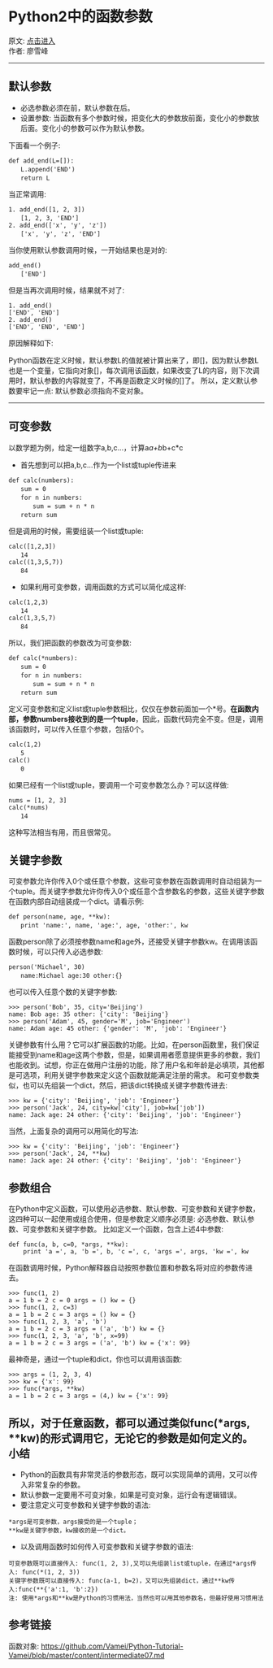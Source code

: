 # Python2中的函数参数

> 
原文: [点击进入](http://www.liaoxuefeng.com/wiki/001374738125095c955c1e6d8bb493182103fac9270762a000/001374738449338c8a122a7f2e047899fc162f4a7205ea3000 "廖雪峰的网站")  
作者: 廖雪峰  

---
默认参数
----

 - 必选参数必须在前，默认参数在后。
 - 设置参数: 当函数有多个参数时候，把变化大的参数放前面，变化小的参数放后面。变化小的参数可以作为默认参数。

下面看一个例子: 
```
def add_end(L=[]):
　　L.append('END')
　　return L
``` 
当正常调用: 
```
1. add_end([1, 2, 3])
　　[1, 2, 3, 'END']
2. add_end(['x', 'y', 'z'])
　　['x', 'y', 'z', 'END']
```
当你使用默认参数调用时候，一开始结果也是对的: 
```
add_end()
　　['END']
```
但是当再次调用时候，结果就不对了: 
```
1. add_end()
['END', 'END']
2. add_end()
['END', 'END', 'END']
```
原因解释如下: 

Python函数在定义时候，默认参数L的值就被计算出来了，即[]，因为默认参数L也是一个变量，它指向对象[]，每次调用该函数，如果改变了L的内容，则下次调用时，默认参数的内容就变了，不再是函数定义时候的[]了。
所以，定义默认参数要牢记一点: 默认参数必须指向不变对象。


----------

可变参数
----
以数学题为例，给定一组数字a,b,c...，计算a*a+b*b+c*c

 - 首先想到可以把a,b,c...作为一个list或tuple传进来
```
def calc(numbers):
　　sum = 0
　　for n in numbers:
　　　　sum = sum + n * n
　　return sum  
```
但是调用的时候，需要组装一个list或tuple:   
```
calc([1,2,3])
　　14
calc((1,3,5,7))
　　84
```
 - 如果利用可变参数，调用函数的方式可以简化成这样: 
``` 
calc(1,2,3)
　　14
calc(1,3,5,7)
　　84  
```  
所以，我们把函数的参数改为可变参数: 
```
def calc(*numbers):
　　sum = 0
　　for n in numbers:
　　　　sum = sum + n * n
　　return sum
```
定义可变参数和定义list或tuple参数相比，仅仅在参数前面加一个*号。**在函数内部，参数numbers接收到的是一个tuple**，因此，函数代码完全不变。但是，调用该函数时，可以传入任意个参数，包括0个。  
```
calc(1,2)
　　5
calc()
　　0
```
如果已经有一个list或tuple，要调用一个可变参数怎么办？可以这样做:   
```
nums = [1, 2, 3]
calc(*nums)
　　14  
```
这种写法相当有用，而且很常见。

关键字参数
----
可变参数允许你传入0个或任意个参数，这些可变参数在函数调用时自动组装为一个tuple。而关键字参数允许你传入0个或任意个含参数名的参数，这些关键字参数在函数内部自动组装成一个dict。请看示例:   
```
def person(name, age, **kw):
　　print 'name:', name, 'age:', age, 'other:', kw
```
函数person除了必须按参数name和age外，还接受关键字参数kw。在调用该函数时候，可以只传入必选参数: 
```
person('Michael', 30)
　　name:Michael age:30 other:{}
```
也可以传入任意个数的关键字参数: 
```
>>> person('Bob', 35, city='Beijing')
name: Bob age: 35 other: {'city': 'Beijing'}
>>> person('Adam', 45, gender='M', job='Engineer')
name: Adam age: 45 other: {'gender': 'M', 'job': 'Engineer'}
```
关键参数有什么用？它可以扩展函数的功能。比如，在person函数里，我们保证能接受到name和age这两个参数，但是，如果调用者愿意提供更多的参数，我们也能收到。试想，你正在做用户注册的功能，除了用户名和年龄是必填项，其他都是可选项，利用关键字参数来定义这个函数就能满足注册的需求。
和可变参数类似，也可以先组装一个dict，然后，把该dict转换成关键字参数传进去: 
```
>>> kw = {'city': 'Beijing', 'job': 'Engineer'}
>>> person('Jack', 24, city=kw['city'], job=kw['job'])
name: Jack age: 24 other: {'city': 'Beijing', 'job': 'Engineer'}
```
当然，上面复杂的调用可以用简化的写法: 
```
>>> kw = {'city': 'Beijing', 'job': 'Engineer'}
>>> person('Jack', 24, **kw)
name: Jack age: 24 other: {'city': 'Beijing', 'job': 'Engineer'}
```
参数组合
----
在Python中定义函数，可以使用必选参数、默认参数、可变参数和关键字参数，这四种可以一起使用或组合使用，但是参数定义顺序必须是: 必选参数、默认参数、可变参数和关键字参数。
比如定义一个函数，包含上述4中参数: 
```
def func(a, b, c=0, *args, **kw):
    print 'a =', a, 'b =', b, 'c =', c, 'args =', args, 'kw =', kw
```
在函数调用时候，Python解释器自动按照参数位置和参数名将对应的参数传进去。
```
>>> func(1, 2)
a = 1 b = 2 c = 0 args = () kw = {}
>>> func(1, 2, c=3)
a = 1 b = 2 c = 3 args = () kw = {}
>>> func(1, 2, 3, 'a', 'b')
a = 1 b = 2 c = 3 args = ('a', 'b') kw = {}
>>> func(1, 2, 3, 'a', 'b', x=99)
a = 1 b = 2 c = 3 args = ('a', 'b') kw = {'x': 99}
```
最神奇是，通过一个tuple和dict，你也可以调用该函数: 
```
>>> args = (1, 2, 3, 4)
>>> kw = {'x': 99}
>>> func(*args, **kw)
a = 1 b = 2 c = 3 args = (4,) kw = {'x': 99}
```
所以，对于任意函数，都可以通过类似func(*args, **kw)的形式调用它，无论它的参数是如何定义的。
小结
----
- Python的函数具有非常灵活的参数形态，既可以实现简单的调用，又可以传入非常复杂的参数。
- 默认参数一定要用不可变对象，如果是可变对象，运行会有逻辑错误。
- 要注意定义可变参数和关键字参数的语法: 
```
*args是可变参数，args接受的是一个tuple；
**kw是关键字参数，kw接收的是一个dict。
```
- 以及调用函数时如何传入可变参数和关键字参数的语法: 
```
可变参数既可以直接传入: func(1, 2, 3),又可以先组装list或tuple，在通过*args传入: func(*(1, 2, 3))
关键字参数既可以直接传入: func(a-1, b=2)，又可以先组装dict，通过**kw传入:func(**{'a':1, 'b':2})
注: 使用*args和**kw是Python的习惯用法，当然也可以用其他参数名，但最好使用习惯用法
```

参考链接
---
函数对象: https://github.com/Vamei/Python-Tutorial-Vamei/blob/master/content/intermediate07.md  
